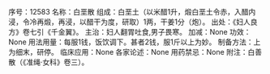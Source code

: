 序号：12583
名称：白垩散
组成：白垩土（以米醋1升，煅白垩土令赤，入醋内浸，令冷再煅，再浸，以醋干为度，研取）1两，干姜1分（炮）。
出处：《妇人良方》卷七引《千金翼》。
主治：妇人翻胃吐食,男子畏寒。
加减：None
功效：None
用法用量：每服1钱，饭饮调下。甚者2钱，服1斤以上为妙。
制备方法：上为细末，研停。
临床应用：None
各家论述：None
用药禁忌：None
附注：白善散（《准绳·女科》卷三）。
